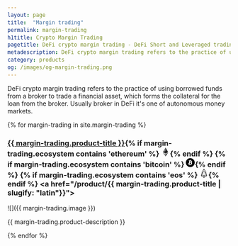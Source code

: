 ```yaml
---
layout: page
title:  "Margin trading"
permalink: margin-trading
h1title: Crypto Margin Trading
pagetitle: DeFi crypto margin trading - DeFi Short and Leveraged trading platforms    
metadescription: DeFi crypto margin trading refers to the practice of using borrowed funds from a broker to trade a financial asset, which forms the collateral for the loan from the broker.
category: products
og: /images/og-margin-trading.png
---
```

DeFi crypto margin trading refers to the practice of using borrowed funds from a broker to trade a financial asset, which forms the collateral for the loan from the broker. Usually broker in DeFi it's one of autonomous money markets.

{% for margin-trading in site.margin-trading %}
### <a href="{{ margin-trading.product-url }}">{{ margin-trading.product-title }}</a>{% if margin-trading.ecosystem contains 'ethereum' %} ![](images/ether.png "Built on Ethereum or related to Ethereum ecosystem"){% endif %} {% if margin-trading.ecosystem contains 'bitcoin' %} ![](/images/btc.png "Using Bitcoin ecosystem"){% endif %} {% if margin-trading.ecosystem contains 'eos' %} ![](/images/eos.png "Built on EOS or related to EOS ecosystem"){% endif %} <a href="/product/{{ margin-trading.product-title | slugify: "latin"}}"><i title="Would you recommend this product?" class="far fa-comments"></i></a>

![]({{ margin-trading.image }})

{{ margin-trading.product-description }}

{% endfor %}
